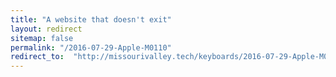 ```yaml
---
title: "A website that doesn't exit"
layout: redirect
sitemap: false
permalink: "/2016-07-29-Apple-M0110"
redirect_to:  "http://missourivalley.tech/keyboards/2016-07-29-Apple-M0110"
---
```

